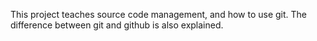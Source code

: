 This project teaches source code management, and how to use git. The difference between git and github is also explained. 

